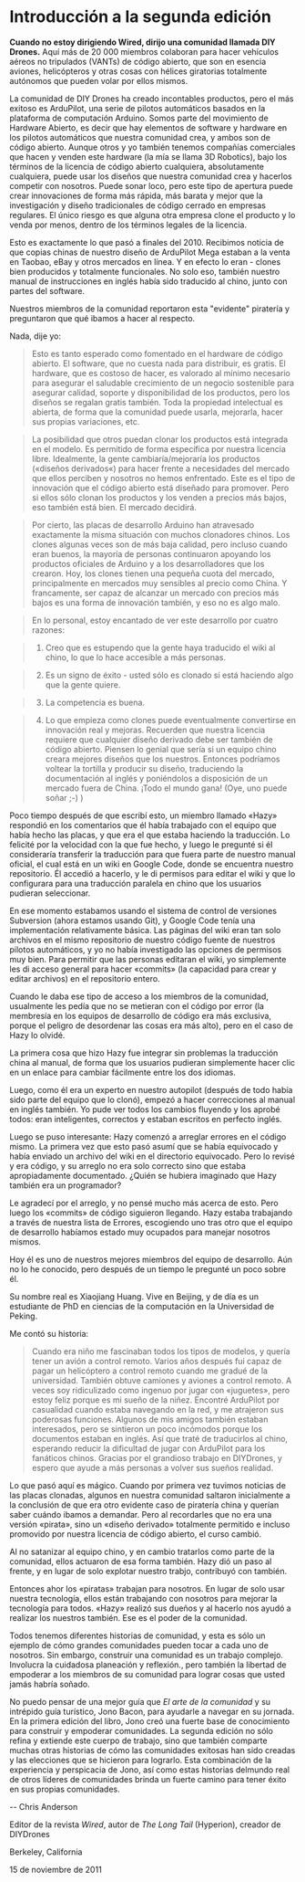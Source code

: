 # Introducción a la segunda edición

**Cuando no estoy dirigiendo Wired, dirijo una comunidad llamada DIY Drones.** Aquí más de 20 000 miembros colaboran para hacer vehículos aéreos no tripulados (VANTs) de código abierto, que son en esencia aviones, helicópteros y otras cosas con hélices giratorias totalmente autónomos que pueden volar por ellos mismos.

La comunidad de DIY Drones ha creado incontables productos, pero el más exitoso es ArduPilot, una serie de pilotos automáticos basados en la plataforma de computación Arduino. Somos parte del movimiento de Hardware Abierto, es decir que hay elementos de software y hardware en los pilotos automáticos que nuestra comunidad crea, y ambos son de código abierto. Aunque otros y yo también tenemos compañías comerciales que hacen y venden este hardware (la mía se llama 3D Robotics), bajo los términos de la licencia de código abierto cualquiera, absolutamente cualquiera, puede usar los diseños que nuestra comunidad crea y hacerlos competir con nosotros. Puede sonar loco, pero este tipo de apertura puede crear innovaciones de forma más rápida, más barata y mejor que la investigación y diseño tradicionales de código cerrado en empresas regulares. El único riesgo es que alguna otra empresa clone el producto y lo venda por menos, dentro de los términos legales de la licencia.

Esto es exactamente lo que pasó a finales del 2010. Recibimos noticia de que copias chinas de nuestro diseño de ArduPilot Mega estaban a la venta en Taobao, eBay y otros mercados en línea. Y en efecto lo eran - clones bien producidos y totalmente funcionales. No solo eso, también nuestro manual de instrucciones en inglés había sido traducido al chino, junto con partes del software.

Nuestros miembros de la comunidad reportaron esta "evidente" piratería y preguntaron que qué ibamos a hacer al respecto.

Nada, dije yo:

> Esto es tanto esperado como fomentado en el hardware de código abierto. El software, que no cuesta nada para distribuir, es gratis. El hardware, que es costoso de hacer, es valorado al mínimo necesario para asegurar el saludable crecimiento de un negocio sostenible para asegurar calidad, soporte y disponibilidad de los productos, pero los diseños se regalan gratis también. Toda la propiedad intelectual es abierta, de forma que la comunidad puede usarla, mejorarla, hacer sus propias variaciones, etc.

> La posibilidad que otros puedan clonar los productos está integrada en el modelo. Es permitido de forma específica por nuestra licencia libre. Idealmente, la gente cambiaría/mejoraría los productos («diseños derivados«) para hacer frente a necesidades del mercado que ellos perciben y nosotros no hemos enfrentado. Este es el tipo de innovación que el código abierto está diseñado para promover. Pero si ellos sólo clonan los productos y los venden a precios más bajos, eso también está bien. El mercado decidirá.

> Por cierto, las placas de desarrollo Arduino han atravesado exactamente la misma situación con muchos clonadores chinos. Los clones algunas veces son de más baja calidad, pero incluso cuando eran buenos, la mayoría de personas continuaron apoyando los productos oficiales de Arduino y a los desarrolladores que los crearon. Hoy, los clones tienen una pequeña cuota del mercado, principalmente en mercados muy sensibles al precio como China. Y francamente, ser capaz de alcanzar un mercado con precios más bajos es una forma de innovación también, y eso no es algo malo.

> En lo personal, estoy encantado de ver este desarrollo por cuatro razones:

> 1. Creo que es estupendo que la gente haya traducido el wiki al chino, lo que lo hace accesible a más personas.

> 2. Es un signo de éxito - usted sólo es clonado si está haciendo algo que la gente quiere.

> 3. La competencia es buena.

> 4. Lo que empieza como clones puede eventualmente convertirse en innovación real y mejoras. Recuerden que nuestra licencia requiere que cualquier diseño derivado debe ser también de código abierto. Piensen lo genial que sería si un equipo chino creara mejores diseños que los nuestros. Entonces podríamos voltear la tortilla y producir su diseño, traduciendo la documentación al inglés y poniéndolos a disposición de un mercado fuera de China. ¡Todo el mundo gana! (Oye, uno puede soñar ;-) )

Poco tiempo después de que escribí esto, un miembro llamado «Hazy» respondió en los comentarios que él había trabajado con el equipo que había hecho las placas, y que era el que estaba haciendo la traducción. Lo felicité por la velocidad con la que fue hecho, y luego le pregunté si él consideraría transferir la traducción para que fuera parte de nuestro manual oficial, el cual está en un wiki en Google Code, donde se encuentra nuestro repositorio. Él accedió a hacerlo, y le di permisos para editar el wiki y que lo configurara para una traducción paralela en chino que los usuarios pudieran seleccionar.

En ese momento estabamos usando el sistema de control de versiones Subversion (ahora estamos usando Git), y Google Code tenía una implementación relativamente básica. Las páginas del wiki eran tan solo archivos en el mismo repositorio de nuestro código fuente de nuestros pilotos automáticos, y yo no había investigado las opciones de permisos muy bien. Para permitir que las personas editaran el wiki, yo simplemente les di acceso general para hacer «commits» (la capacidad para crear y editar archivos) en el repositorio entero.

Cuando le daba ese tipo de acceso a los miembros de la comunidad, usualmente les pedía que no se metieran con el código por error (la membresía en los equipos de desarrollo de código era más exclusiva, porque el peligro de desordenar las cosas era más alto), pero en el caso de Hazy lo olvidé.

La primera cosa que hizo Hazy fue integrar sin problemas la traducción china al manual, de forma que los usuarios pudieran simplemente hacer clic en un enlace para cambiar fácilmente entre los dos idiomas.

Luego, como él era un experto en nuestro autopilot (después de todo había sido parte del equipo que lo clonó), empezó a hacer correcciones al manual en inglés también. Yo pude ver todos los cambios fluyendo y los aprobé todos: eran inteligentes, correctos y estaban escritos en perfecto inglés.

Luego se puso interesante: Hazy comenzó a arreglar errores en el código mismo. La primera vez que esto pasó asumí que se había equivocado y había enviado un archivo del wiki en el directorio equivocado. Pero lo revisé y era código, y su arreglo no era solo correcto sino que estaba apropiadamente documentado. ¿Quién se hubiera imaginado que Hazy también era un programador?

Le agradecí por el arreglo, y no pensé mucho más acerca de esto. Pero luego los «commits» de código siguieron llegando. Hazy estaba trabajando a través de nuestra lista de Errores, escogiendo uno tras otro que el equipo de desarrollo habíamos estado muy ocupados para manejar nosotros mismos.

Hoy él es uno de nuestros mejores miembros del equipo de desarrollo. Aún no lo he conocido, pero después de un tiempo le pregunté un poco sobre él.

Su nombre real es Xiaojiang Huang. Vive en Beijing, y de día es un estudiante de PhD en ciencias de la computación en la Universidad de Peking.

Me contó su historia:

> Cuando era niño me fascinaban todos los tipos de modelos, y quería tener un avión a control remoto. Varios años después fui capaz de pagar un helicóptero a control remoto cuando me gradué de la universidad. También obtuve camiones y aviones a control remoto. A veces soy ridiculizado como ingenuo por jugar con «juguetes», pero estoy feliz porque es mi sueño de la niñez. Encontré ArduPilot por casualidad cuando estaba navegando en la red, y me atrajeron sus poderosas funciones. Algunos de mis amigos también estaban interesados, pero se sintieron un poco incómodos porque los documentos estaban en inglés. Así que traté de traducirlos al chino, esperando reducir la dificultad de jugar con ArduPilot para los fanáticos chinos. Gracias por el grandioso trabajo en DIYDrones, y espero que ayude a más personas a volver sus sueños realidad.

Lo que pasó aquí es mágico. Cuando por primera vez tuvimos noticias de las placas clonadas, algunos en nuestra comunidad saltaron inicialmente a la conclusión de que era otro evidente caso de piratería china y querían saber cuándo ibamos a demandar. Pero al recordarles que no era una versión «pirata», sino un «diseño derivado» totalmente permitido e incluso promovido por nuestra licencia de código abierto, el curso cambió.

Al no satanizar al equipo chino, y en cambio tratarlos como parte de la comunidad, ellos actuaron de esa forma también. Hazy dió un paso al frente, y en lugar de solo explotar nuestro trabjo, contribuyó con también.

Entonces ahor los «piratas» trabajan para nosotros. En lugar de solo usar nuestra tecnología, ellos están trabajando con nosotros para mejorar la tecnología para todos. «Hazy» realizó sus dueños y al hacerlo nos ayudó a realizar los nuestros también. Ese es el poder de la comunidad.

Todos tenemos diferentes historias de comunidad, y esta es sólo un ejemplo de cómo grandes comunidades pueden tocar a cada uno de nosotros. Sin embargo, construir una comunidad es un trabajo complejo. Involucra la cuidadosa planeación y reflexión., pero también la libertad de empoderar a los miembros de su comunidad para lograr cosas que usted jamás habría soñado.

No puedo pensar de una mejor guía que *El arte de la comunidad* y su intrépido guía turístico, Jono Bacon, para ayudarle a navegar en su jornada. En la primera edición del libro, Jono creó una fuerte base de conocimiento para construir y empoderar comunidades. La segunda edición no sólo refina y extiende este cuerpo de trabajo, sino que también comparte muchas otras historias de cómo las comunidades exitosas han sido creadas y las elecciones que se hicieron para lograrlo. Esta combinación de la experiencia y perspicacia de Jono, así como estas historias delmundo real de otros líderes de comunidades brinda un fuerte camino para tener éxito en sus propias comunidades.

-- Chris Anderson

Editor de la revista *Wired*, autor de *The Long Tail* (Hyperion), creador de DIYDrones

Berkeley, California

15 de noviembre de 2011
